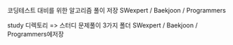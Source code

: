 코딩테스트 대비를 위한 알고리즘 풀이 저장
SWexpert / Baekjoon / Programmers

study 디렉토리 => 스터디 문제풀이
3가지 폴더 SWexpert / Baekjoon / Programmers에저장
